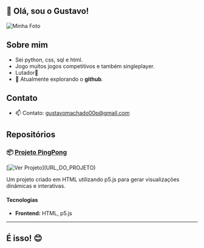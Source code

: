 ## 👋 Olá, sou o Gustavo!

![Minha Foto](URL_DA_IMAGEM)

## Sobre mim
- Sei python, css, sql e html. <br/>
- Jogo muitos jogos competitivos e também singleplayer. <br/>
- Lutador🥊
- 🌱 Atualmente explorando o **github**. <br/>

## Contato

- 📫 Contato: [gustavomachado00p@gmail.com](gustavomachado00p@gmail.com)

## Repositórios

### 📦 [Projeto PingPong](https://github.com/gustavo/projeto-p5js)

[![Ver Projeto]([https://img.shields.io/badge/Ver%20Projeto-Click%20Aqui-brightgreen](https://guhxx44.github.io/PingPong/))](URL_DO_PROJETO)

Um projeto criado em HTML utilizando p5.js para gerar visualizações dinâmicas e interativas.

#### Tecnologias
- **Frontend:** HTML, p5.js

---

## É isso! 😊
